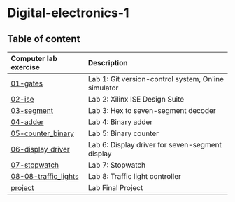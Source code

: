# Digital-electronics-1
## Table of content
| **Computer lab exercise** | **Description** |
| :-- | :-- |
| [01-gates](Labs/01-gates) | Lab 1: Git version-control system, Online simulator |
| [02-ise](Labs/02-ise) | Lab 2: Xilinx ISE Design Suite |
| [03-segment](Labs/03-segment) | Lab 3: Hex to seven-segment decoder |
| [04-adder](Labs/04-adder) | Lab 4: Binary adder |
| [05-counter_binary](Labs/05-couter_binary) | Lab 5: Binary counter |
| [06-display_driver](Labs/06-display_driver) | Lab 6: Display driver for seven-segment display |
| [07-stopwatch](Labs/07-stopwatch) | Lab 7: Stopwatch |
| [08-08-traffic_lights](Labs/08-traffic_lights) | Lab 8: Traffic light controller |
| [project](Labs/project) | Lab Final Project |
